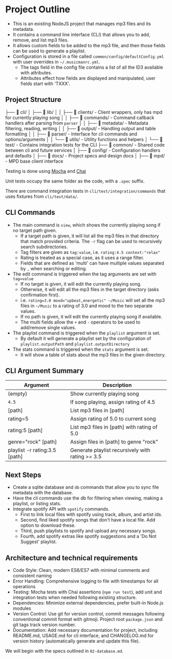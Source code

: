 # Project Outline

- This is an existing NodeJS project that manages mp3 files and its metadata.
- It contains a command line interface (CLI) that allows you to add, remove, and list mp3 files.
- It allows custom fields to be added to the mp3 file, and then those fields can be used to generate a playlist.
- Configuration is stored in a file called `common/config/defaultConfig.yml` with user overrides in `~/.musicmanrc.yml`.
  - The tags field in the config file contains a list of all the ID3 available with attributes.
  - Attributes effect how fields are displayed and manipulated, user fields start with 'TXXX'.

## Project Structure

├──  cli/
│   ├──  lib/
│   │   ├──  clients/              - Client wrappers, only has mpd for currently playing song
│   │   ├──  commands/             - Command callback handlers after parsing from `parser`
│   │   ├──  metadata/             - Metadata filtering, reading, writing
│   │   ├──  output/               - Handling output and table formatting
│   │   ├──  parser/               - Interface for cli commands and options/arguments
│   │   └──  utils/                - Utility functions and helpers
│   └──  test/                     - Contains integration tests for the CLI
├──  common/                       - Shared code between cli and future services
│   ├──  config/                   - Configuration handlers and defaults
│   ├──  docs/                     - Project specs and design docs
│   ├──  mpd/                      - MPD base client interface

Testing is done using [Mocha](https://mochajs.org/) and [Chai](https://www.chaijs.com/)

Unit tests occupy the same folder as the code, with a `.spec` suffix.

There are command integration tests in `cli/test/integration/commands` that uses fixtures from
`cli/test/data/`.

## CLI Commands

- The main command is `view`, which shows the currently playing song if no target path given.
  - If a target path is given, it will list all the mp3 files in that directory that match provided
    criteria. The `-r` flag can be used to recursively search subdirectories.
  - Tag filters are given as `tag:value`, i.e. `rating:4.5 context:"relax"`
  - Rating is treated as a special case, as it uses a range filter.
  - Fields that are defined as 'multi' can have multiple values separated by `,` when searching or editing.
- The edit command is triggered when the tag arguments are set with `tag=value`
  - If no target is given, it will edit the currently playing song.
  - Otherwise, it will edit all the mp3 files in the target directory (asks confirmation first).
  - i.e. `rating=3.0 mood="upbeat,energetic" ~/Music` will set all the mp3 files in `~/Music` to a
    rating of 3.0 and mood to the two separate values.
  - If no path is given, it will edit the currently playing song if available.
  - The multi fields allow the `+` and `-` operators to be used to add/remove single values.
- The playlist command is triggered when the `playlist` argument is set.
  - By default it will generate a playlist set by the configuration of `playlist.outputPath` and
      `playlist.outputDirectory`
- The stats command is triggered when the `stats` argument is set.
  - It will show a table of stats about the mp3 files in the given directory.

## CLI Argument Summary

| Argument               | Description                                 |
| --------               | -----------                                 |
| (empty)                | Show currently playing song                 |
| `4.5`                  | If song playing, assign rating of 4.5       |
| [path]                 | List mp3 files in [path]                    |
| rating=5               | Assign rating of 5.0 to current song        |
| rating:5 [path]        | List mp3 files in [path] with rating of 5.0 |
| genre="rock" [path]    | Assign files in [path] to genre "rock"      |
| playlist -r rating:3.5 [path] | Generate playlist recursively with rating >= 3.5 |

## Next Steps
- Create a sqlite database and `db` commands that allow you to sync file metadata with the database.
- Have the cli commands use the db for filtering when viewing, making a playlist, or listing stats.
- Integrate spotify API with `spotify` commands.
  - First to link local files with spotify using track, album, and artist ids.
  - Second, find liked spotify songs that don't have a local file. Add option to download these.
  - Third, push playlists to spotify and upload any necessary songs.
  - Fourth, add spotify extras like spotify suggestions and a 'Do Not Suggest' playlist.

## Architecture and technical requirements
- Code Style: Clean, modern ES6/ES7 with minimal comments and consistent naming
- Error Handling: Comprehensive logging to file with timestamps for all operations
- Testing: Mocha tests with Chai assertions (`npm run test`), add unit and integration tests when
  needed following existing structure.
- Dependencies: Minimize external dependencies, prefer built-in Node.js modules
- Version Control: Use git for version control, commit messages following conventional commit format
  with gitmoji.  Project root `package.json` and git tags track version number.
- Documentation: Add necessary documentation for project, including README.md, USAGE.md for cli
  interface, and CHANGELOG.md for version history (automatically generate and update this file).

We will begin with the specs outlined in `02-database.md`.
